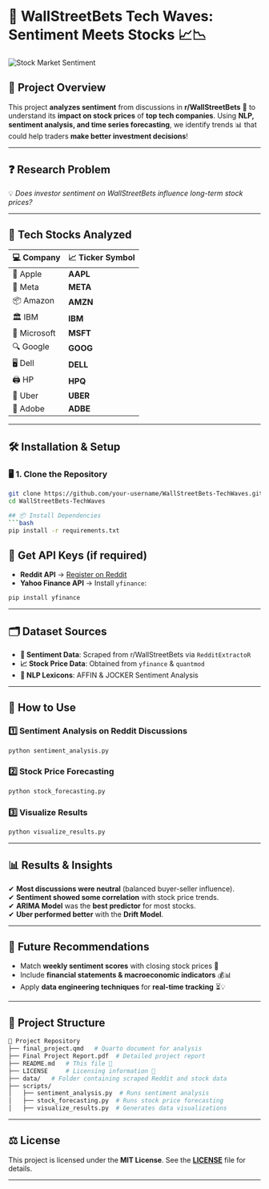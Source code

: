 # 🎯 **WallStreetBets Tech Waves: Sentiment Meets Stocks** 📈📉

![Stock Market Sentiment](https://media.giphy.com/media/jMQ7plHMarEMqXrqtj/giphy.gif?cid=790b76110tja3c6hgmufvxg96jgwm7sfwnsdrt695l16ywdi&ep=v1_gifs_search&rid=giphy.gif&ct=g)

## 📌 **Project Overview**  
This project **analyzes sentiment** from discussions in **r/WallStreetBets** 💬 to understand its **impact on stock prices** of **top tech companies**. Using **NLP, sentiment analysis, and time series forecasting**, we identify trends 📊 that could help traders **make better investment decisions**!  

---

## ❓ **Research Problem**  
💡 *Does investor sentiment on WallStreetBets influence long-term stock prices?*  

---

## 🚀 **Tech Stocks Analyzed**  
| 💻 Company        | 📈 Ticker Symbol |
|------------------|----------------|
| 🍏 Apple        | **AAPL**       |
| 📘 Meta         | **META**       |
| 📦 Amazon       | **AMZN**       |
| 🏛 IBM          | **IBM**        |
| 🏢 Microsoft    | **MSFT**       |
| 🔍 Google      | **GOOG**       |
| 🖥 Dell         | **DELL**       |
| 🖨 HP           | **HPQ**        |
| 🚖 Uber        | **UBER**       |
| 🎨 Adobe       | **ADBE**       |

---

## 🛠 **Installation & Setup**  
### 🖥 **1. Clone the Repository**
```bash
git clone https://github.com/your-username/WallStreetBets-TechWaves.git
cd WallStreetBets-TechWaves

## 📦 Install Dependencies
```bash
pip install -r requirements.txt
```

## 🔑 Get API Keys (if required)
- **Reddit API** → [Register on Reddit](https://www.reddit.com/prefs/apps)  
- **Yahoo Finance API** → Install `yfinance`:
```bash
pip install yfinance
```

---

## 🗂 Dataset Sources
- **💬 Sentiment Data**: Scraped from r/WallStreetBets via `RedditExtractoR`
- **📈 Stock Price Data**: Obtained from `yfinance` & `quantmod`
- **🧠 NLP Lexicons**: AFFIN & JOCKER Sentiment Analysis  

---

## 🚀 How to Use

### 1️⃣ Sentiment Analysis on Reddit Discussions
```python
python sentiment_analysis.py
```

### 2️⃣ Stock Price Forecasting
```python
python stock_forecasting.py
```

### 3️⃣ Visualize Results
```python
python visualize_results.py
```

---

## 📊 Results & Insights
✔ **Most discussions were neutral** (balanced buyer-seller influence).  
✔ **Sentiment showed some correlation** with stock price trends.  
✔ **ARIMA Model** was the **best predictor** for most stocks.  
✔ **Uber performed better** with the **Drift Model**.  

---

## 🔮 Future Recommendations
- Match **weekly sentiment scores** with closing stock prices 📆  
- Include **financial statements & macroeconomic indicators** 💰📊  
- Apply **data engineering techniques** for **real-time tracking** ⏳💡  

---

## 📁 Project Structure
```bash
📂 Project Repository
├── final_project.qmd   # Quarto document for analysis
├── Final Project Report.pdf  # Detailed project report
├── README.md   # This file 📖
├── LICENSE     # Licensing information 🔖
├── data/   # Folder containing scraped Reddit and stock data
├── scripts/
│   ├── sentiment_analysis.py  # Runs sentiment analysis
│   ├── stock_forecasting.py  # Runs stock price forecasting
│   ├── visualize_results.py  # Generates data visualizations
```

---

## ⚖ License
This project is licensed under the **MIT License**. See the **[LICENSE](LICENSE)** file for details.  

---

